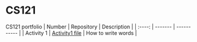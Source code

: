 # CS121
CS121 portfolio
| Number | Repository | Description |
| :----: | ------- | ----------- |
| Activity 1 | [Activity1 file]() | How to write words |
